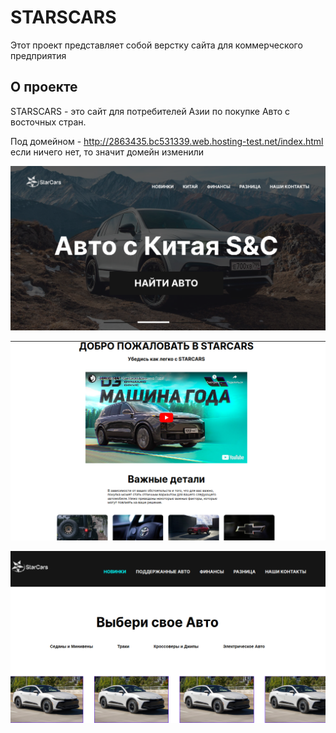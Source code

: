 # STARSCARS

Этот проект представляет собой верстку сайта для коммерческого предприятия

## О проекте

STARSCARS - это сайт для потребителей Азии по покупке Авто с восточных стран.


Под домейном - http://2863435.bc531339.web.hosting-test.net/index.html 
если ничего нет, то значит домейн изменили

![Главный сайт пример](images/readme1.png)

![Пример2](images/readme2.png)

![Пример2](images/readme3.png)
